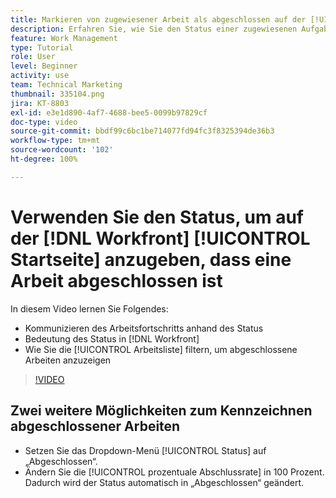 ```yaml
---
title: Markieren von zugewiesener Arbeit als abgeschlossen auf der [!UICONTROL Startseite]
description: Erfahren Sie, wie Sie den Status einer zugewiesenen Aufgabe oder eines Problems ändern können, um über die [!UICONTROL Arbeitsliste] anzugeben, dass die Aufgabe abgeschlossen ist. Filtern Sie dann die Liste, um nur abgeschlossene Arbeiten anzuzeigen.
feature: Work Management
type: Tutorial
role: User
level: Beginner
activity: use
team: Technical Marketing
thumbnail: 335104.png
jira: KT-8803
exl-id: e3e1d890-4af7-4688-bee5-0099b97829cf
doc-type: video
source-git-commit: bbdf99c6bc1be714077fd94fc3f8325394de36b3
workflow-type: tm+mt
source-wordcount: '102'
ht-degree: 100%

---
```


# Verwenden Sie den Status, um auf der [!DNL Workfront] [!UICONTROL Startseite] anzugeben, dass eine Arbeit abgeschlossen ist

In diesem Video lernen Sie Folgendes:

* Kommunizieren des Arbeitsfortschritts anhand des Status
* Bedeutung des Status in [!DNL  Workfront]
* Wie Sie die [!UICONTROL Arbeitsliste] filtern, um abgeschlossene Arbeiten anzuzeigen

>[!VIDEO](https://video.tv.adobe.com/v/335104/?quality=12&learn=on&enablevpops=1)


## Zwei weitere Möglichkeiten zum Kennzeichnen abgeschlossener Arbeiten

* Setzen Sie das Dropdown-Menü [!UICONTROL Status] auf „Abgeschlossen“.
* Ändern Sie die [!UICONTROL prozentuale Abschlussrate] in 100 Prozent. Dadurch wird der Status automatisch in „Abgeschlossen“ geändert.

<!--
learn more URLs
-->
